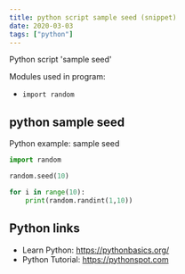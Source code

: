 ```yaml
---
title: python script sample seed (snippet)
date: 2020-03-03
tags: ["python"]
---
```

Python script 'sample seed'


Modules used in program: 
* `import random`

## python sample seed

Python example: sample seed

```python
import random

random.seed(10)

for i in range(10):
	print(random.randint(1,10))	

```

## Python links

- Learn Python: https://pythonbasics.org/
- Python Tutorial: https://pythonspot.com
